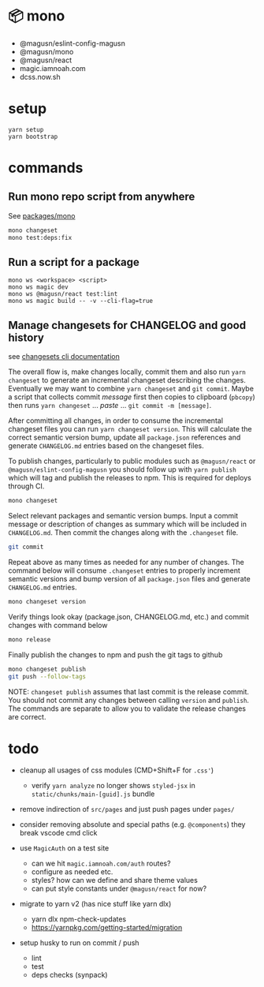 # 📦 mono

- @magusn/eslint-config-magusn
- @magusn/mono
- @magusn/react
- magic.iamnoah.com
- dcss.now.sh

# setup

```
yarn setup
yarn bootstrap
```

# commands

## Run mono repo script from anywhere

See [packages/mono](packages/mono)

```sh
mono changeset
mono test:deps:fix
```

## Run a script for a package

```
mono ws <workspace> <script>
mono ws magic dev
mono ws @magusn/react test:lint
mono ws magic build -- -v --cli-flag=true
```

## Manage changesets for CHANGELOG and good history

see [changesets cli documentation](https://github.com/changesets/changesets/blob/main/docs/command-line-options.md)

The overall flow is, make changes locally, commit them and also run `yarn changeset` to generate an incremental changeset describing the changes. Eventually we may want to combine `yarn changeset` and `git commit`. Maybe a script that collects commit *message* first then copies to clipboard (`pbcopy`) then runs `yarn changeset` ... *paste* ... `git commit -m [message]`.

After committing all changes, in order to consume the incremental changeset files you can run `yarn changeset version`. This will calculate the correct semantic version bump, update all `package.json` references and generate `CHANGELOG.md` entries based on the changeset files.

To publish changes, particularly to public modules such as `@magusn/react` or `@magusn/eslint-config-magusn` you should follow up with `yarn publish` which will tag and publish the releases to npm. This is required for deploys through CI.

```sh
mono changeset
```

Select relevant packages and semantic version bumps. Input a commit message or description of changes as summary which will be included in `CHANGELOG.md`. Then commit the changes along with the `.changeset` file.

```sh
git commit
```

Repeat above as many times as needed for any number of changes. The command below will consume `.changeset` entries to properly increment semantic versions and bump version of all `package.json` files and generate `CHANGELOG.md` entries.

```sh
mono changeset version
```

Verify things look okay (package.json, CHANGELOG.md, etc.) and commit changes with command below

```sh
mono release
```

Finally publish the changes to npm and push the git tags to github

```sh
mono changeset publish
git push --follow-tags
```

NOTE: `changeset publish` assumes that last commit is the release commit. You should not commit any changes between
calling `version` and `publish`. The commands are separate to allow you to validate the release changes are correct.


# todo
- cleanup all usages of css modules (CMD+Shift+F for `.css'`)
  - verify `yarn analyze` no longer shows `styled-jsx` in `static/chunks/main-[guid].js` bundle
- remove indirection of `src/pages` and just push pages under `pages/`
- consider removing absolute and special paths (e.g. `@components`) they break vscode cmd click
- use `MagicAuth` on a test site
  - can we hit `magic.iamnoah.com/auth` routes?
  - configure as needed etc.
  - styles? how can we define and share theme values
  - can put style constants under `@magusn/react` for now?

- migrate to yarn v2 (has nice stuff like yarn dlx)
  - yarn dlx npm-check-updates
  - https://yarnpkg.com/getting-started/migration

- setup husky to run on commit / push
  - lint
  - test
  - deps checks (synpack)

